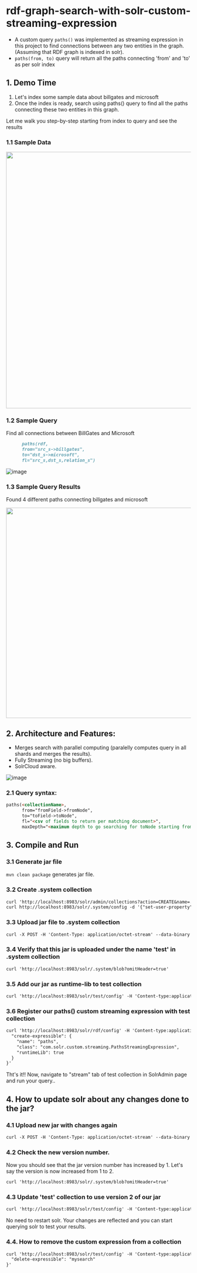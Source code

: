 # rdf-graph-search-with-solr-custom-streaming-expression
- A custom query `paths()` was implemented as streaming expression in this project to find connections between any two entities in the graph. (Assuming that RDF graph is indexed in solr).
- `paths(from, to)` query will return all the paths connecting 'from' and 'to' as per solr index

## 1. Demo Time
1. Let's index some sample data about billgates and microsoft 
2. Once the index is ready, search using paths() query to find all the paths connecting these two entities in this graph.

Let me walk you step-by-step starting from index to query and see the results

### 1.1 Sample Data
<img width="700" src="https://user-images.githubusercontent.com/22542670/32425782-9b96cc6a-c2db-11e7-986b-1cea68ca6548.png"/>

### 1.2 Sample Query
Find all connections between BillGates and Microsoft

```markdown
      paths(rdf, 
      from="src_s->billgates",
      to="dst_s->microsoft",
      fl="src_s,dst_s,relation_s")
```
![image](https://user-images.githubusercontent.com/22542670/32426785-c62bc4ba-c2e2-11e7-9379-8055932d67a3.png)

### 1.3 Sample Query Results
Found 4 different paths connecting billgates and microsoft

<img width="574" src="https://user-images.githubusercontent.com/22542670/32427498-bbf3f374-c2e6-11e7-85be-d83f75679c6e.png"/>

## 2. Architecture and Features:
- Merges search with parallel computing (paralelly computes query in all shards and merges the results).
- Fully Streaming (no big buffers).
- SolrCloud aware.

![image](https://user-images.githubusercontent.com/22542670/32426660-f329f0a0-c2e1-11e7-8bb1-625b12407078.png)

### 2.1 Query syntax:
```markdown
paths(<collectionName>, 
      from="fromField->fromNode",
      to="toField->toNode",
      fl="<csv of fields to return per matching document>",
      maxDepth="<maximum depth to go searching for toNode starting from fromNode>")
```
## 3. Compile and Run  
### 3.1 Generate jar file
`mvn clean package` generates jar file.

### 3.2 Create .system collection
```markdown
curl 'http://localhost:8983/solr/admin/collections?action=CREATE&name=.system'
curl http://localhost:8983/solr/.system/config -d '{"set-user-property": {"update.autoCreateFields":"false"}}'
```
### 3.3 Upload jar file to .system collection
```markdown
curl -X POST -H 'Content-Type: application/octet-stream' --data-binary @rdf-graph-search-with-solr-custom-streaming-expression-1.0-SNAPSHOT.jar 'http://localhost:8983/solr/.system/blob/test'
```

### 3.4 Verify that this jar is uploaded under the name 'test' in .system collection
```markdown
curl 'http://localhost:8983/solr/.system/blob?omitHeader=true'
```

### 3.5 Add our jar as runtime-lib to test collection
```markdown
curl 'http://localhost:8983/solr/test/config' -H 'Content-type:application json' -d '{   "add-runtimelib": { "name":"test", "version":1 }}'
```
### 3.6 Register our paths() custom streaming expression with test collection
```markdown
curl 'http://localhost:8983/solr/rdf/config' -H 'Content-type:application/json' -d '{
  "create-expressible": {
    "name": "paths",
    "class": "com.solr.custom.streaming.PathsStreamingExpression",
    "runtimeLib": true
  }
}'
```

Tht's it!! Now, navigate to "stream" tab of test collection in SolrAdmin page and run your query..

## 4. How to update solr about any changes done to the jar?
### 4.1 Upload new jar with changes again
```markdown
curl -X POST -H 'Content-Type: application/octet-stream' --data-binary @custom-streaming-expression-1.0-SNAPSHOT.jar 'http://localhost:8983/solr/.system/blob/test'
```
### 4.2 Check the new version number.
Now you should see that the jar version number has increased by 1. Let's say the version is now increased from 1 to 2.
```markdown
curl 'http://localhost:8983/solr/.system/blob?omitHeader=true'
```
### 4.3 Update 'test' collection to use version 2 of our jar
```markdown
curl 'http://localhost:8983/solr/test/config' -H 'Content-type:application json' -d '{   "update-runtimelib": { "name":"test", "version":2 }}'
```
No need to restart solr. Your changes are reflected and you can start querying solr to test your results.

### 4.4. How to remove the custom expression from a collection
```markdown
curl 'http://localhost:8983/solr/test/config' -H 'Content-type:application/json' -d '{
  "delete-expressible": "mysearch"
}'
```
